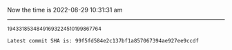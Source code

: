 Now the time is 2022-08-29 10:31:31 am

---

<small>19433185348491693224510199867764</small>

```txt
Latest commit SHA is: 99f5fd584e2c137bf1a857067394ae927ee9ccdf
```
